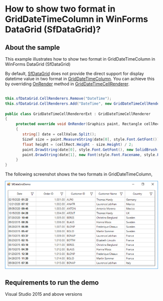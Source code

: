 # How to show two format in GridDateTimeColumn in WinForms DataGrid (SfDataGrid)?

## About the sample
This example illustrates how to show two format in GridDateTimeColumn in WinForms DataGrid (SfDataGrid)

By default, [SfDataGrid](https://help.syncfusion.com/cr/cref_files/windowsforms/Syncfusion.SfDataGrid.WinForms~Syncfusion.WinForms.DataGrid.SfDataGrid.html) does not provide the direct support for display datetime value in two format in [GridDateTimeColumn](https://help.syncfusion.com/cr/cref_files/windowsforms/Syncfusion.SfDataGrid.WinForms~Syncfusion.WinForms.DataGrid.GridDateTimeColumn.html#%22%22). You can achieve this by overriding [OnRender](https://help.syncfusion.com/cr/cref_files/windowsforms/Syncfusion.SfDataGrid.WinForms~Syncfusion.WinForms.DataGrid.Renderers.GridDateTimeCellRenderer~OnRender.html)  method in [GridDateTimeCellRenderer](https://help.syncfusion.com/cr/cref_files/windowsforms/Syncfusion.SfDataGrid.WinForms~Syncfusion.WinForms.DataGrid.Renderers.GridDateTimeCellRenderer.html#%22%22). 

```C#

this.sfDataGrid.CellRenderers.Remove("DateTime");
this.sfDataGrid.CellRenderers.Add("DateTime", new GridDateTimeCellRendererExt());

public class GridDateTimeCellRendererExt : GridDateTimeCellRenderer
{
     protected override void OnRender(Graphics paint, Rectangle cellRect, string cellValue, CellStyleInfo style, DataColumnBase column, RowColumnIndex rowColumnIndex)
     {
        string[] date = cellValue.Split();
        SizeF size = paint.MeasureString(date[0], style.Font.GetFont());
        float height = (cellRect.Height - size.Height) / 2;
        paint.DrawString(date[0], style.Font.GetFont(), new SolidBrush(style.TextColor), cellRect.X, cellRect.Y + height);
        paint.DrawString(date[1], new Font(style.Font.Facename, style.Font.Size, FontStyle.Bold), new SolidBrush(style.TextColor), cellRect.X + size.Width, cellRect.Y + height);
     }
}

```

The following screenshot shows the two formats in GridDateTimeColumn,

![Two formats shows in DateTimeColumn](twoformatcell.png)

## Requirements to run the demo
Visual Studio 2015 and above versions


